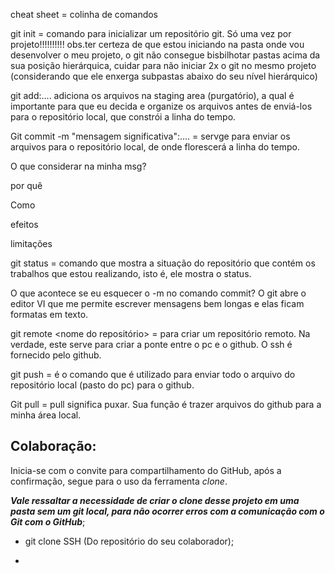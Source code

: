 cheat sheet = colinha de comandos

git init = comando para inicializar um repositório git. Só uma vez por projeto!!!!!!!!!! obs.ter certeza de que estou iniciando na pasta onde vou desenvolver o meu projeto, o git não consegue bisbilhotar pastas acima da sua posição hierárquica, cuidar para não iniciar 2x o git no mesmo projeto (considerando que ele enxerga subpastas abaixo do seu nível hierárquico) 

git add:.... adiciona os arquivos na staging area (purgatório), a qual é importante para que eu decida e organize os arquivos antes de enviá-los para o repositório local, que constrói a linha do tempo. 

Git commit -m "mensagem significativa":....    = servge para enviar os arquivos para o repositório local, de onde florescerá a linha do tempo. 

O que considerar na minha msg?   

por quê

Como

efeitos

limitações

git status = comando que mostra a situação do repositório que contém os trabalhos que estou realizando, isto é, ele mostra o status. 

O que acontece se eu esquecer o -m no comando commit? O git abre o editor VI que me permite escrever mensagens bem longas e elas ficam formatas em texto. 

git remote <nome do repositório> <ssh> = para criar um repositório remoto. Na verdade, este serve para criar a ponte entre o pc e o github. O ssh é fornecido pelo github.

git push = é o comando que  é utilizado para enviar todo o arquivo do repositório local (pasto do pc)  para o github.

Git pull = pull significa puxar. Sua função é trazer arquivos do github para a minha área local. 

## Colaboração:

Inicia-se com o convite para compartilhamento do GitHub, após a confirmação, segue para o uso da ferramenta _clone_. 

***Vale ressaltar a necessidade de criar o clone desse projeto em uma pasta sem um git local, para não ocorrer erros com a comunicação com o Git com o GitHub***;

* git clone SSH (Do repositório do seu colaborador);

* 
